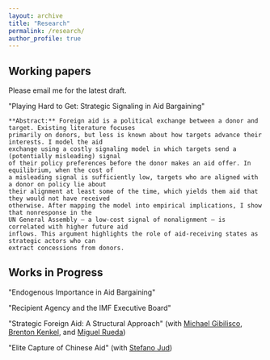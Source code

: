 ```yaml
---
layout: archive
title: "Research"
permalink: /research/
author_profile: true
---
```

## Working papers
Please email me for the latest draft. 

"Playing Hard to Get: Strategic Signaling in Aid Bargaining"

    **Abstract:** Foreign aid is a political exchange between a donor and target. Existing literature focuses
    primarily on donors, but less is known about how targets advance their interests. I model the aid
    exchange using a costly signaling model in which targets send a (potentially misleading) signal
    of their policy preferences before the donor makes an aid offer. In equilibrium, when the cost of
    a misleading signal is sufficiently low, targets who are aligned with a donor on policy lie about
    their alignment at least some of the time, which yields them aid that they would not have received
    otherwise. After mapping the model into empirical implications, I show that nonresponse in the
    UN General Assembly – a low-cost signal of nonalignment – is correlated with higher future aid
    inflows. This argument highlights the role of aid-receiving states as strategic actors who can
    extract concessions from donors.


## Works in Progress
"Endogenous Importance in Aid Bargaining"

"Recipient Agency and the IMF Executive Board"

"Strategic Foreign Aid: A Structural Approach" (with [Michael Gibilisco](https://michaelgibilisco.com/index.html), [Brenton Kenkel](https://bkenkel.com/), and [Miguel Rueda](http://miguelrueda.net/))

"Elite Capture of Chinese Aid" (with [Stefano Jud](https://stefanojud.com/))